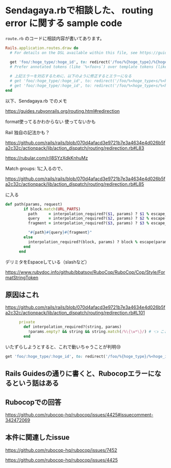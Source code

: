 # Sendagaya.rbで相談した、 routing error に関する sample code

`route.rb` のコードに相談内容が書いてあります。

```rb
Rails.application.routes.draw do
  # For details on the DSL available within this file, see https://guides.rubyonrails.org/routing.html

  get 'foo/:hoge_type/:hoge_id', to: redirect('/foo/%{hoge_type}/%{hoge_id}')
  # Prefer annotated tokens (like `%<foo>s`) over template tokens (like `%{foo}`). (convention:Style/FormatStringToken)
  
  # 上記エラーを対応するために、以下のように修正するとエラーになる
  # get 'foo/:hoge_type/:hoge_id', to: redirect('/foo/%<hoge_type>s/%<hoge_id>s')
  # get 'foo/:hoge_type/:hoge_id', to: redirect('/foo/%<hoge_type>s/%<hoge_id>d')
end
```

以下、Sendagaya.rb でのメモ

https://guides.rubyonrails.org/routing.html#redirection

format使ってるかわからない
使ってないかも

Rail 独自の記法かも？


https://github.com/rails/rails/blob/070d4afacd3e9721b7e3a4634e4d026b5fa2c32c/actionpack/lib/action_dispatch/routing/redirection.rb#L83


https://rubular.com/r/l8SYzXdkKnhuMz


Match groups: 1に入るので、

https://github.com/rails/rails/blob/070d4afacd3e9721b7e3a4634e4d026b5fa2c32c/actionpack/lib/action_dispatch/routing/redirection.rb#L85

に入る

```rb
def path(params, request)
        if block.match(URL_PARTS)
          path     = interpolation_required?($1, params) ? $1 % escape_path(params)     : $1 # 👈ここ
          query    = interpolation_required?($2, params) ? $2 % escape(params)          : $2
          fragment = interpolation_required?($3, params) ? $3 % escape_fragment(params) : $3

          "#{path}#{query}#{fragment}"
        else
          interpolation_required?(block, params) ? block % escape(params) : block
        end
      end
```

デリミタをEspaceしている（slashなど）

https://www.rubydoc.info/github/bbatsov/RuboCop/RuboCop/Cop/Style/FormatStringToken

## 原因はこれ

https://github.com/rails/rails/blob/070d4afacd3e9721b7e3a4634e4d026b5fa2c32c/actionpack/lib/action_dispatch/routing/redirection.rb#L101

```rb
      private
        def interpolation_required?(string, params)
          !params.empty? && string && string.match(/%\{\w*\}/) # 👈 ここに `{}` があるので、入ってなくてダメみたい
        end
```

いたずらしようとすると、これで動いちゃうことが判明😢

```rb
get 'foo/:hoge_type/:hoge_id', to: redirect('/foo/%{hoge_type}/%<hoge_id>d')
```

## Rails Guidesの通りに書くと、Rubocopエラーになるという話はある

## Rubocopでの回答

https://github.com/rubocop-hq/rubocop/issues/4425#issuecomment-342472069

## 本件に関連したissue

https://github.com/rubocop-hq/rubocop/issues/7452

https://github.com/rubocop-hq/rubocop/issues/4425
